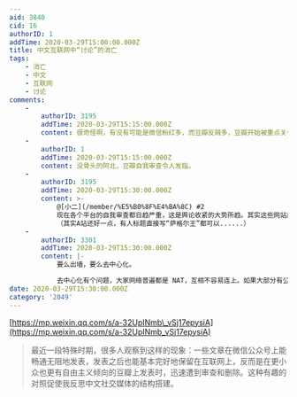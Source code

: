 ```yaml
---
aid: 3840
cid: 16
authorID: 1
addTime: 2020-03-29T15:00:00.000Z
title: 中文互联网中“讨论”的消亡
tags:
    - 消亡
    - 中文
    - 互联网
    - 讨论
comments:
    -
        authorID: 3195
        addTime: 2020-03-29T15:15:00.000Z
        content: 很奇怪啊，有没有可能是微信粉红多，而豆瓣反贼多，豆瓣开始被重点关怀了？ b站也是反贼冲塔太多才不断加大力度的。
    -
        authorID: 1
        addTime: 2020-03-29T15:15:00.000Z
        content: 没骨头的阿北，豆瓣自我审查令人发指。
    -
        authorID: 3195
        addTime: 2020-03-29T15:30:00.000Z
        content: >-
            @[小二](/member/%E5%B0%8F%E4%BA%8C) #2
            现在各个平台的自我审查都日趋严重，这是舆论收紧的大势所趋。其实这些网站原本都是好网站，豆瓣对书影音爱好者来说有强大的交互功能和影视数据库，甚至比imdb还要清楚。b站曾经在美国上市前各种视频都有，上市后疯狂清洗，到现在自我阉割越来越变态
            （其实A站还好一点，有人标题直接写“萨格尔王”都可以......）
    -
        authorID: 3301
        addTime: 2020-03-29T15:30:00.000Z
        content: |-
            要么出墙，要么去中心化。

            去中心化有个问题，大家网络普遍都是 NAT，互相不容易连上。如果大部分有公网 IP 就好了。
date: 2020-03-29T15:30:00.000Z
category: '2049'
---
```


[https://mp.weixin.qq.com/s/a-32UpINmb\_vSj17epysiA](https://mp.weixin.qq.com/s/a-32UpINmb_vSj17epysiA)

> 最近一段特殊时期，很多人观察到这样的现象：一些文章在微信公众号上能畅通无阻地发表，发表之后也能基本完好地保留在互联网上，反而是在更小众也更有自由主义倾向的豆瓣上发表时，迅速遭到审查和删除。这种有趣的对照促使我反思中文社交媒体的结构搭建。
